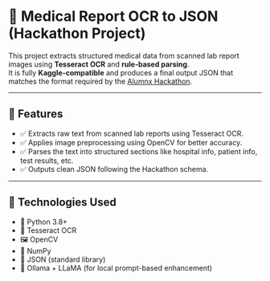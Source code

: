 # 🧠 Medical Report OCR to JSON (Hackathon Project)

This project extracts structured medical data from scanned lab report images using **Tesseract OCR** and **rule-based parsing**.  
It is fully **Kaggle-compatible** and produces a final output JSON that matches the format required by the [Alumnx Hackathon](https://forms.gle/5fJwwC4UdGyJnQDFA).

---

## 🚀 Features

- ✅ Extracts raw text from scanned lab reports using Tesseract OCR.
- ✅ Applies image preprocessing using OpenCV for better accuracy.
- ✅ Parses the text into structured sections like hospital info, patient info, test results, etc.
- ✅ Outputs clean JSON following the Hackathon schema.

---

## 🧠 Technologies Used

- 🐍 Python 3.8+
- 🧪 Tesseract OCR
- 🖼️ OpenCV
- 🔢 NumPy
- 📄 JSON (standard library)
- 🔀 Ollama + LLaMA (for local prompt-based enhancement)


